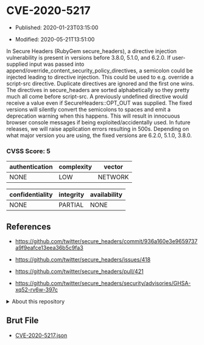 # CVE-2020-5217

- Published: 2020-01-23T03:15:00

- Modified: 2020-05-21T13:51:00

In Secure Headers (RubyGem secure_headers), a directive injection vulnerability is present in versions before 3.8.0, 5.1.0, and 6.2.0. If user-supplied input was passed into append/override_content_security_policy_directives, a semicolon could be injected leading to directive injection. This could be used to e.g. override a script-src directive. Duplicate directives are ignored and the first one wins. The directives in secure_headers are sorted alphabetically so they pretty much all come before script-src. A previously undefined directive would receive a value even if SecureHeaders::OPT_OUT was supplied. The fixed versions will silently convert the semicolons to spaces and emit a deprecation warning when this happens. This will result in innocuous browser console messages if being exploited/accidentally used. In future releases, we will raise application errors resulting in 500s. Depending on what major version you are using, the fixed versions are 6.2.0, 5.1.0, 3.8.0.

### CVSS Score: **5**

| authentication | complexity | vector |
| --- | --- | --- |
| NONE | LOW | NETWORK |

| confidentiality | integrity | availability |
| --- | --- | --- |
| NONE | PARTIAL | NONE |

## References

* https://github.com/twitter/secure_headers/commit/936a160e3e9659737a9f9eafce13eea36b5c9fa3

* https://github.com/twitter/secure_headers/issues/418

* https://github.com/twitter/secure_headers/pull/421

* https://github.com/twitter/secure_headers/security/advisories/GHSA-xq52-rv6w-397c

<details>
<summary>About this repository</summary> 

  This repository is part of the project [Live Hack CVE](https://github.com/Live-Hack-CVE). Main website can be found [www.live-hack.org](https://www.live-hack.org) 
  
  Made by [Sn0wAlice](https://github.com/Sn0wAlice) for the people that care about security and need to have a feed of the latest CVEs. Hope you enjoy it, don't forget to star the repo and follow me on [Twitter](https://twitter.com/Sn0wAlice) and [Github](https://github.com/Sn0wAlice). And that is my [personnal website](https://www.alice-snow.me/)

  - [Home Page](https://github.com/Live-Hack-CVE)
  - [Framework](https://github.com/Live-Hack-CVE/cve-framework)
  - [CVE database](https://github.com/Live-Hack-CVE/full_database)
  - [Changelog](https://github.com/Live-Hack-CVE/Changelog)
</details>

## Brut File

* [CVE-2020-5217.json](https://raw.githubusercontent.com/Live-Hack-CVE/full_database/main/cves/2020/CVE-2020-5217.json)

